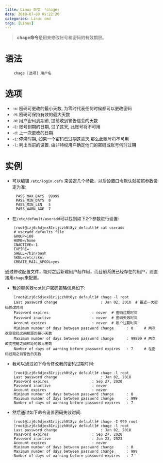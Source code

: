 ```yaml
---
title: Linux 命令 「chage」
date: 2018-07-09 09:22:20
categories: Linux cmd
tags: [Linux]
---
```


> **chage命令**是用来修改帐号和密码的有效期限。

<!-- more -->

# 语法

```
    chage [选项] 用户名
```

# 选项

- `-m`:   密码可更改的最小天数, 为零时代表任何时候都可以更改密码
- `-M`:   密码可保持有效的最大天数
- `-W`:   用户密码到期前, 提前收到警告信息的天数
- `-E`:   账号到期的日期, 过了这天, 此账号将不可用
- `-d`:   上一次更改的日期
- `-i`:   停滞时期, 如果一个密码已过期这些天,那么此账号将不可用
- `-l`:   列出当前的设置. 由非特权用户确定他们的密码或账号何时过期

# 实例

- 可以编辑 `/etc/login.defs` 来设定几个参数，以后设置口令默认就按照参数设定为准:

```
     PASS_MAX_DAYS  99999
     PASS_MIN_DAYS  0
     PASS_MIN_LEN   5
     PASS_WARN_AGE  7
```

- 在`/etc/default/useradd`可以找到如下2个参数进行设置:

```
    [root@izj6c6djex81rijczh0t8yz default]# cat useradd 
    # useradd defaults file
    GROUP=100
    HOME=/home
    INACTIVE=-1
    EXPIRE=
    SHELL=/bin/bash
    SKEL=/etc/skel
    CREATE_MAIL_SPOOL=yes
```

通过修改配置文件，能对之后新建用户起作用，而目前系统已经存在的用户，则直接用`chage`来配置。

- 我的服务器root帐户密码策略信息如下:

```
    [root@izj6c6djex81rijczh0t8yz default]# chage -l root
    Last password change					: Jan 02, 2018  # 最近一次密码修改时间
    Password expires					: never  # 密码过期时间
    Password inactive					: never  # 密码失效时间
    Account expires						: never  # 账户过期时间
    Minimum number of days between password change		: 0     # 两次改变密码之间相距的最小天数
    Maximum number of days between password change		: 99999 # 两次改变密码之间相距的最大天数
    Number of days of warning before password expires	: 7     # 在密码过期之前警告的天数
```

- 我可以通过如下命令修改我的密码过期时间:

```
    [root@izj6c6djex81rijczh0t8yz default]# chage -l root
    Last password change					: Jan 02, 2018
    Password expires					: Sep 27, 2020
    Password inactive					: never
    Account expires						: never
    Minimum number of days between password change		: 0
    Maximum number of days between password change		: 999
    Number of days of warning before password expires	: 7
```

- 然后通过如下命令设置密码失效时间:

```
    [root@izj6c6djex81rijczh0t8yz default]# chage -I 999 root
    [root@izj6c6djex81rijczh0t8yz default]# chage -l root
    Last password change					: Jan 02, 2018
    Password expires					: Sep 27, 2020
    Password inactive					: Jun 23, 2023
    Account expires						: never
    Minimum number of days between password change		: 0
    Maximum number of days between password change		: 999
    Number of days of warning before password expires	: 7
```